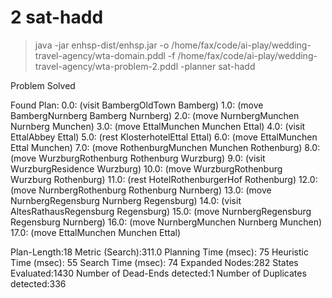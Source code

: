 # 2 sat-hadd

> java -jar enhsp-dist/enhsp.jar -o /home/fax/code/ai-play/wedding-travel-agency/wta-domain.pddl -f /home/fax/code/ai-play/wedding-travel-agency/wta-problem-2.pddl -planner sat-hadd

Problem Solved

Found Plan:
0.0: (visit BambergOldTown Bamberg)
1.0: (move BambergNurnberg Bamberg Nurnberg)
2.0: (move NurnbergMunchen Nurnberg Munchen)
3.0: (move EttalMunchen Munchen Ettal)
4.0: (visit EttalAbbey Ettal)
5.0: (rest KlosterhotelEttal Ettal)
6.0: (move EttalMunchen Ettal Munchen)
7.0: (move RothenburgMunchen Munchen Rothenburg)
8.0: (move WurzburgRothenburg Rothenburg Wurzburg)
9.0: (visit WurzburgResidence Wurzburg)
10.0: (move WurzburgRothenburg Wurzburg Rothenburg)
11.0: (rest HotelRothenburgerHof Rothenburg)
12.0: (move NurnbergRothenburg Rothenburg Nurnberg)
13.0: (move NurnbergRegensburg Nurnberg Regensburg)
14.0: (visit AltesRathausRegensburg Regensburg)
15.0: (move NurnbergRegensburg Regensburg Nurnberg)
16.0: (move NurnbergMunchen Nurnberg Munchen)
17.0: (move EttalMunchen Munchen Ettal)

Plan-Length:18
Metric (Search):311.0
Planning Time (msec): 75
Heuristic Time (msec): 55
Search Time (msec): 74
Expanded Nodes:282
States Evaluated:1430
Number of Dead-Ends detected:1
Number of Duplicates detected:336
